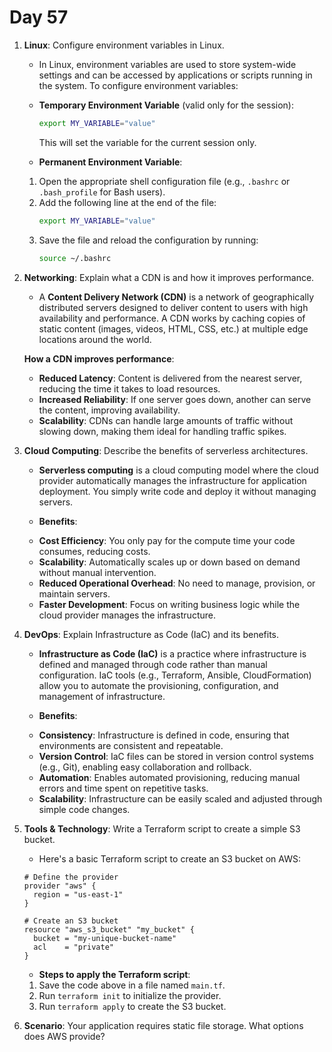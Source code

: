 # Day 57



1. **Linux**: Configure environment variables in Linux.
   - In Linux, environment variables are used to store system-wide settings and can be accessed by applications or scripts running in the system. To configure environment variables:
    - **Temporary Environment Variable** (valid only for the session):
      ```bash
      export MY_VARIABLE="value"
      ```
      This will set the variable for the current session only.
   
    - **Permanent Environment Variable**:
    1. Open the appropriate shell configuration file (e.g., `.bashrc` or `.bash_profile` for Bash users).
    2. Add the following line at the end of the file:
        ```bash
        export MY_VARIABLE="value"
        ```
    3. Save the file and reload the configuration by running:
        ```bash
        source ~/.bashrc
        ```


2. **Networking**: Explain what a CDN is and how it improves performance.
   -  A **Content Delivery Network (CDN)** is a network of geographically distributed servers designed to deliver content to users with high availability and performance. A CDN works by caching copies of static content (images, videos, HTML, CSS, etc.) at multiple edge locations around the world. 
   
   **How a CDN improves performance**:
    - **Reduced Latency**: Content is delivered from the nearest server, reducing the time it takes to load resources.
    - **Increased Reliability**: If one server goes down, another can serve the content, improving availability.
    - **Scalability**: CDNs can handle large amounts of traffic without slowing down, making them ideal for handling traffic spikes.


3. **Cloud Computing**: Describe the benefits of serverless architectures.
   * **Serverless computing** is a cloud computing model where the cloud provider automatically manages the infrastructure for application deployment. You simply write code and deploy it without managing servers.

   * **Benefits**:
    - **Cost Efficiency**: You only pay for the compute time your code consumes, reducing costs.
    - **Scalability**: Automatically scales up or down based on demand without manual intervention.
    - **Reduced Operational Overhead**: No need to manage, provision, or maintain servers.
    - **Faster Development**: Focus on writing business logic while the cloud provider manages the infrastructure.


4. **DevOps**: Explain Infrastructure as Code (IaC) and its benefits.
   * **Infrastructure as Code (IaC)** is a practice where infrastructure is defined and managed through code rather than manual configuration. IaC tools (e.g., Terraform, Ansible, CloudFormation) allow you to automate the provisioning, configuration, and management of infrastructure.

   * **Benefits**:
    - **Consistency**: Infrastructure is defined in code, ensuring that environments are consistent and repeatable.
    - **Version Control**: IaC files can be stored in version control systems (e.g., Git), enabling easy collaboration and rollback.
    - **Automation**: Enables automated provisioning, reducing manual errors and time spent on repetitive tasks.
    - **Scalability**: Infrastructure can be easily scaled and adjusted through simple code changes.


5. **Tools & Technology**: Write a Terraform script to create a simple S3 bucket.
   * Here's a basic Terraform script to create an S3 bucket on AWS:

   ```hcl
   # Define the provider
   provider "aws" {
     region = "us-east-1"
   }

   # Create an S3 bucket
   resource "aws_s3_bucket" "my_bucket" {
     bucket = "my-unique-bucket-name"
     acl    = "private"
   }
   ```

   * **Steps to apply the Terraform script**:
    1. Save the code above in a file named `main.tf`.
    2. Run `terraform init` to initialize the provider.
    3. Run `terraform apply` to create the S3 bucket.


6. **Scenario**: Your application requires static file storage. What options does AWS provide?


